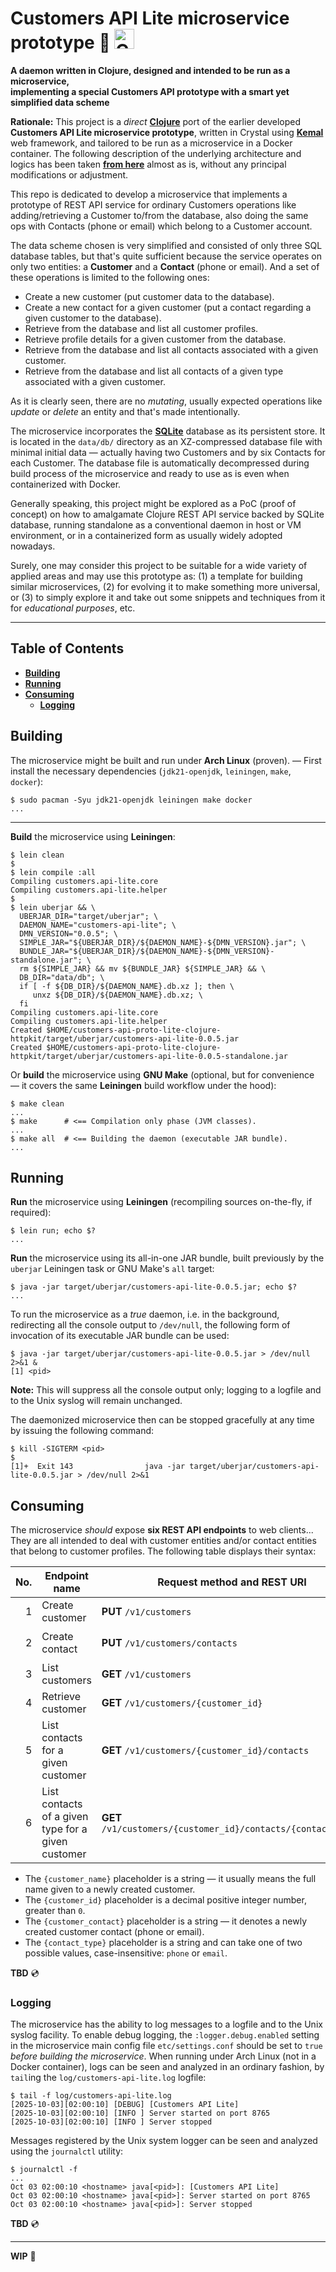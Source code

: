 # Customers API Lite microservice prototype :small_orange_diamond: <img src="https://clojure.org/images/clojure-logo-icon-256.png" style="border:0;width:32px" alt="Clojure" />

**A daemon written in Clojure, designed and intended to be run as a microservice,
<br />implementing a special Customers API prototype with a smart yet simplified data scheme**

**Rationale:** This project is a *direct* **[Clojure](https://clojure.org "The Clojure Programming Language")** port of the earlier developed **Customers API Lite microservice prototype**, written in Crystal using **[Kemal](https://kemalcr.com "Lightning Fast, Super Simple Web Framework for Crystal")** web framework, and tailored to be run as a microservice in a Docker container. The following description of the underlying architecture and logics has been taken **[from here](https://github.com/rgolubtsov/customers-api-proto-lite-crystal-kemal/blob/main/README.md)** almost as is, without any principal modifications or adjustment.

This repo is dedicated to develop a microservice that implements a prototype of REST API service for ordinary Customers operations like adding/retrieving a Customer to/from the database, also doing the same ops with Contacts (phone or email) which belong to a Customer account.

The data scheme chosen is very simplified and consisted of only three SQL database tables, but that's quite sufficient because the service operates on only two entities: a **Customer** and a **Contact** (phone or email). And a set of these operations is limited to the following ones:

* Create a new customer (put customer data to the database).
* Create a new contact for a given customer (put a contact regarding a given customer to the database).
* Retrieve from the database and list all customer profiles.
* Retrieve profile details for a given customer from the database.
* Retrieve from the database and list all contacts associated with a given customer.
* Retrieve from the database and list all contacts of a given type associated with a given customer.

As it is clearly seen, there are no *mutating*, usually expected operations like *update* or *delete* an entity and that's made intentionally.

The microservice incorporates the **[SQLite](https://sqlite.org "A small, fast, self-contained, high-reliability, full-featured, SQL database engine")** database as its persistent store. It is located in the `data/db/` directory as an XZ-compressed database file with minimal initial data &mdash; actually having two Customers and by six Contacts for each Customer. The database file is automatically decompressed during build process of the microservice and ready to use as is even when containerized with Docker.

Generally speaking, this project might be explored as a PoC (proof of concept) on how to amalgamate Clojure REST API service backed by SQLite database, running standalone as a conventional daemon in host or VM environment, or in a containerized form as usually widely adopted nowadays.

Surely, one may consider this project to be suitable for a wide variety of applied areas and may use this prototype as: (1) a template for building similar microservices, (2) for evolving it to make something more universal, or (3) to simply explore it and take out some snippets and techniques from it for *educational purposes*, etc.

---

## Table of Contents

* **[Building](#building)**
* **[Running](#running)**
* **[Consuming](#consuming)**
  * **[Logging](#logging)**

## Building

The microservice might be built and run under **Arch Linux** (proven). &mdash; First install the necessary dependencies (`jdk21-openjdk`, `leiningen`, `make`, `docker`):

```
$ sudo pacman -Syu jdk21-openjdk leiningen make docker
...
```

---

**Build** the microservice using **Leiningen**:

```
$ lein clean
$
$ lein compile :all
Compiling customers.api-lite.core
Compiling customers.api-lite.helper
$
$ lein uberjar && \
  UBERJAR_DIR="target/uberjar"; \
  DAEMON_NAME="customers-api-lite"; \
  DMN_VERSION="0.0.5"; \
  SIMPLE_JAR="${UBERJAR_DIR}/${DAEMON_NAME}-${DMN_VERSION}.jar"; \
  BUNDLE_JAR="${UBERJAR_DIR}/${DAEMON_NAME}-${DMN_VERSION}-standalone.jar"; \
  rm ${SIMPLE_JAR} && mv ${BUNDLE_JAR} ${SIMPLE_JAR} && \
  DB_DIR="data/db"; \
  if [ -f ${DB_DIR}/${DAEMON_NAME}.db.xz ]; then \
     unxz ${DB_DIR}/${DAEMON_NAME}.db.xz; \
  fi
Compiling customers.api-lite.core
Compiling customers.api-lite.helper
Created $HOME/customers-api-proto-lite-clojure-httpkit/target/uberjar/customers-api-lite-0.0.5.jar
Created $HOME/customers-api-proto-lite-clojure-httpkit/target/uberjar/customers-api-lite-0.0.5-standalone.jar
```

Or **build** the microservice using **GNU Make** (optional, but for convenience &mdash; it covers the same **Leiningen** build workflow under the hood):

```
$ make clean
...
$ make      # <== Compilation only phase (JVM classes).
...
$ make all  # <== Building the daemon (executable JAR bundle).
...
```

## Running

**Run** the microservice using **Leiningen** (recompiling sources on-the-fly, if required):

```
$ lein run; echo $?
...
```

**Run** the microservice using its all-in-one JAR bundle, built previously by the `uberjar` Leiningen task or GNU Make's `all` target:

```
$ java -jar target/uberjar/customers-api-lite-0.0.5.jar; echo $?
...
```

To run the microservice as a *true* daemon, i.e. in the background, redirecting all the console output to `/dev/null`, the following form of invocation of its executable JAR bundle can be used:

```
$ java -jar target/uberjar/customers-api-lite-0.0.5.jar > /dev/null 2>&1 &
[1] <pid>
```

**Note:** This will suppress all the console output only; logging to a logfile and to the Unix syslog will remain unchanged.

The daemonized microservice then can be stopped gracefully at any time by issuing the following command:

```
$ kill -SIGTERM <pid>
$
[1]+  Exit 143                java -jar target/uberjar/customers-api-lite-0.0.5.jar > /dev/null 2>&1
```

## Consuming

The microservice *should* expose **six REST API endpoints** to web clients... They are all intended to deal with customer entities and/or contact entities that belong to customer profiles. The following table displays their syntax:

No. | Endpoint name                                      | Request method and REST URI                                   | Request body
--: | -------------------------------------------------- | ------------------------------------------------------------- | ----------------------------------------------------------------
1   | Create customer                                    | **PUT** `/v1/customers`                                       | `{"name":"{customer_name}"}`
2   | Create contact                                     | **PUT** `/v1/customers/contacts`                              | `{"customer_id":"{customer_id}","contact":"{customer_contact}"}`
3   | List customers                                     | **GET** `/v1/customers`                                       | &ndash;
4   | Retrieve customer                                  | **GET** `/v1/customers/{customer_id}`                         | &ndash;
5   | List contacts for a given customer                 | **GET** `/v1/customers/{customer_id}/contacts`                | &ndash;
6   | List contacts of a given type for a given customer | **GET** `/v1/customers/{customer_id}/contacts/{contact_type}` | &ndash;

* The `{customer_name}` placeholder is a string &mdash; it usually means the full name given to a newly created customer.
* The `{customer_id}` placeholder is a decimal positive integer number, greater than `0`.
* The `{customer_contact}` placeholder is a string &mdash; it denotes a newly created customer contact (phone or email).
* The `{contact_type}` placeholder is a string and can take one of two possible values, case-insensitive: `phone` or `email`.

**TBD** :cd:

### Logging

The microservice has the ability to log messages to a logfile and to the Unix syslog facility. To enable debug logging, the `:logger.debug.enabled` setting in the microservice main config file `etc/settings.conf` should be set to `true` *before building the microservice*. When running under Arch Linux (not in a Docker container), logs can be seen and analyzed in an ordinary fashion, by `tail`ing the `log/customers-api-lite.log` logfile:

```
$ tail -f log/customers-api-lite.log
[2025-10-03][02:00:10] [DEBUG] [Customers API Lite]
[2025-10-03][02:00:10] [INFO ] Server started on port 8765
[2025-10-03][02:00:10] [INFO ] Server stopped
```

Messages registered by the Unix system logger can be seen and analyzed using the `journalctl` utility:

```
$ journalctl -f
...
Oct 03 02:00:10 <hostname> java[<pid>]: [Customers API Lite]
Oct 03 02:00:10 <hostname> java[<pid>]: Server started on port 8765
Oct 03 02:00:10 <hostname> java[<pid>]: Server stopped
```

**TBD** :cd:

---

**WIP** :dvd:
